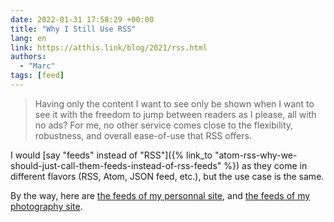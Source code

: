 ```yaml
---
date: 2022-01-31 17:58:29 +00:00
title: "Why I Still Use RSS"
lang: en
link: https://atthis.link/blog/2021/rss.html
authors:
  - "Marc"
tags: [feed]
---
```


> Having only the content I want to see only be shown when I want to see it with the freedom to jump between readers as I please, all with no ads? For me, no other service comes close to the flexibility, robustness, and overall ease-of-use that RSS offers.

I would [say "feeds" instead of "RSS"]({% link_to "atom-rss-why-we-should-just-call-them-feeds-instead-of-rss-feeds" %}) as they come in different flavors (RSS, Atom, JSON feed, etc.), but the use case is the same.

By the way, here are [the feeds of my personnal site](/feeds/), and [the feeds of my photography site](https://nicolas-hoizey.photo/feeds/).
